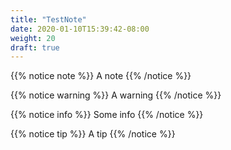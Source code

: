 ```yaml
---
title: "TestNote"
date: 2020-01-10T15:39:42-08:00
weight: 20
draft: true
---
```


{{% notice note %}}
A note
{{% /notice %}}

{{% notice warning %}}
A warning
{{% /notice %}}

{{% notice info %}}
Some info
{{% /notice %}}

{{% notice tip %}}
A tip
{{% /notice %}}